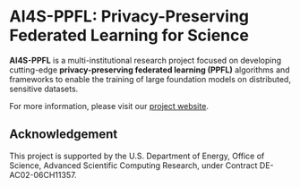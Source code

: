 # AI4S-PPFL: Privacy-Preserving Federated Learning for Science

**AI4S-PPFL** is a multi-institutional research project focused on developing cutting-edge **privacy-preserving federated learning (PPFL)** algorithms and frameworks to enable the training of large foundation models on distributed, sensitive datasets.

For more information, please visit our [project website](https://ai4s-ppfl.github.io).

## Acknowledgement

This project is supported by the U.S. Department of Energy, Office of Science, Advanced Scientific Computing Research, under Contract DE-AC02-06CH11357.